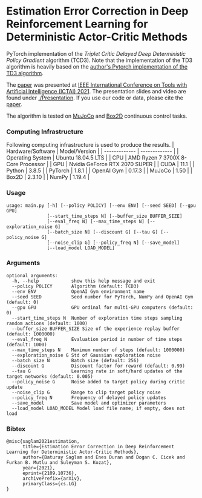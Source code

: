 # Estimation Error Correction in Deep Reinforcement Learning for Deterministic Actor-Critic Methods
PyTorch implementation of the _Triplet Critic Delayed Deep Deterministic Policy Gradient_ algorithm (TCD3). 
Note that the implementation of the TD3 algorithm is heavily based on the [author's Pytorch implementation of the TD3 algorithm](https://github.com/sfujim/TD3). 

The [paper](https://arxiv.org/abs/2109.10736#) was presented at [IEEE International Conference on Tools with Artificial Intelligence (ICTAI) 2021](https://ictai.computer.org/). The presentation slides and video are found under [./Presentation](https://github.com/baturaysaglam/TCD3/tree/main/Presentation). If you use our code or data, please cite the [paper](https://arxiv.org/abs/2109.10736#).

The algorithm is tested on [MuJoCo](https://gym.openai.com/envs/#mujoco) and [Box2D](https://gym.openai.com/envs/#box2d) continuous control tasks.

### Computing Infrastructure
Following computing infrastructure is used to produce the results.
| Hardware/Software  | Model/Version |
| ------------- | ------------- |
| Operating System  | Ubuntu 18.04.5 LTS  |
| CPU  | AMD Ryzen 7 3700X 8-Core Processor |
| GPU  | Nvidia GeForce RTX 2070 SUPER |
| CUDA  | 11.1  |
| Python  | 3.8.5 |
| PyTorch  | 1.8.1 |
| OpenAI Gym  | 0.17.3 |
| MuJoCo  | 1.50 |
| Box2D  | 2.3.10 |
| NumPy  | 1.19.4 |

### Usage
```
usage: main.py [-h] [--policy POLICY] [--env ENV] [--seed SEED] [--gpu GPU]
               [--start_time_steps N] [--buffer_size BUFFER_SIZE]
               [--eval_freq N] [--max_time_steps N] [--exploration_noise G]
               [--batch_size N] [--discount G] [--tau G] [--policy_noise G]
               [--noise_clip G] [--policy_freq N] [--save_model]
               [--load_model LOAD_MODEL]
```

### Arguments
```
optional arguments:
  -h, --help            show this help message and exit
  --policy POLICY       Algorithm (default: TCD3)
  --env ENV             OpenAI Gym environment name
  --seed SEED           Seed number for PyTorch, NumPy and OpenAI Gym (default: 0)
  --gpu GPU             GPU ordinal for multi-GPU computers (default: 0)
  --start_time_steps N  Number of exploration time steps sampling random actions (default: 1000)
  --buffer_size BUFFER_SIZE Size of the experience replay buffer (default: 1000000)
  --eval_freq N         Evaluation period in number of time steps (default: 1000)
  --max_time_steps N    Maximum number of steps (default: 1000000)
  --exploration_noise G Std of Gaussian exploration noise
  --batch_size N        Batch size (default: 256)
  --discount G          Discount factor for reward (default: 0.99)
  --tau G               Learning rate in soft/hard updates of the target networks (default: 0.005)
  --policy_noise G      Noise added to target policy during critic update
  --noise_clip G        Range to clip target policy noise
  --policy_freq N       Frequency of delayed policy updates
  --save_model          Save model and optimizer parameters
  --load_model LOAD_MODEL Model load file name; if empty, does not load
  ```


### Bibtex
```
@misc{saglam2021estimation,
      title={Estimation Error Correction in Deep Reinforcement Learning for Deterministic Actor-Critic Methods}, 
      author={Baturay Saglam and Enes Duran and Dogan C. Cicek and Furkan B. Mutlu and Suleyman S. Kozat},
      year={2021},
      eprint={2109.10736},
      archivePrefix={arXiv},
      primaryClass={cs.LG}
}
```
